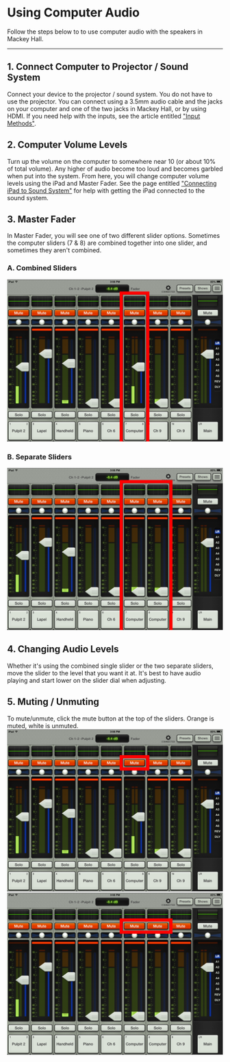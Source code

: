 # Using Computer Audio

Follow the steps below to to use computer audio with the speakers in Mackey Hall.

---

## 1. Connect Computer to Projector / Sound System
  Connect your device to the projector / sound system. You do not have to use the projector. You can connect using a 3.5mm audio cable and the jacks on your computer and one of the two jacks in Mackey Hall, or by using HDMI. If you need help with the inputs, see the article entitled ["Input Methods"](../video/inputs.md.md).
 
## 2. Computer Volume Levels
  Turn up the volume on the computer to somewhere near 10 (or about 10% of total volume). Any higher of audio become too loud and becomes garbled when put into the system. From here, you will change computer volume levels using the iPad and Master Fader. See the page entitled ["Connecting iPad to Sound System"](ipad_sound_system.md) for help with getting the iPad connected to the sound system.

## 3. Master Fader
  In Master Fader, you will see one of two different slider options. Sometimes the computer sliders (7 & 8) are combined together into one slider, and sometimes they aren't combined. 

### A. Combined Sliders
 ![Sliders Combined](../../assets/images/audio/computer_audio/ipad_combined_computer.png)

### B. Separate Sliders
 ![Sliders Separated](../../assets/images/audio/computer_audio/ipad_separate_computer.png)

## 4. Changing Audio Levels
  Whether it's using the combined single slider or the two separate sliders, move the slider to the level that you want it at. It's best to have audio playing and start lower on the slider dial when adjusting.

## 5. Muting / Unmuting
  To mute/unmute, click the mute button at the top of the sliders. Orange is muted, white is unmuted.
  ![Sliders Combined](../../assets/images/audio/computer_audio/ipad_combined_computer_mute.png)
  ![Sliders Separated](../../assets/images/audio/computer_audio/ipad_separate_computer_mute.png)